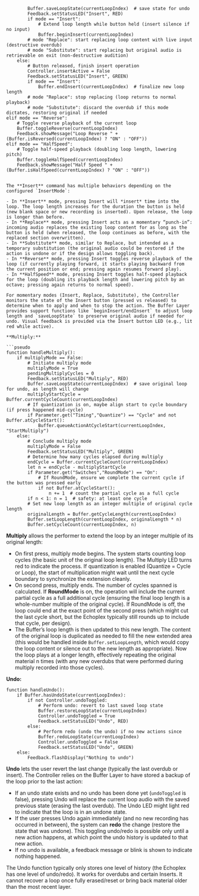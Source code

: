             Buffer.saveLoopState(currentLoopIndex)  # save state for undo
            Feedback.setStatusLED("Insert", RED)
            if mode == "Insert":
                # Extend loop length while button held (insert silence if no input)
                Buffer.beginInsert(currentLoopIndex)
            # mode "Replace": start replacing loop content with live input (destructive overdub)
            # mode "Substitute": start replacing but original audio is retrievable on exit (non-destructive audition)
        else:
            # Button released, finish insert operation
            Controller.insertActive = False
            Feedback.setStatusLED("Insert", GREEN)
            if mode == "Insert":
                Buffer.endInsert(currentLoopIndex)  # finalize new loop length
            # mode "Replace": stop replacing (loop returns to normal playback)
            # mode "Substitute": discard the overdub if this mode dictates, restoring original if needed
    elif mode == "Reverse":
        # Toggle reverse playback of the current loop
        Buffer.toggleReverse(currentLoopIndex)
        Feedback.showMessage("Loop Reverse " + (Buffer.isReversed(currentLoopIndex) ? "ON" : "OFF"))
    elif mode == "HalfSpeed":
        # Toggle half-speed playback (doubling loop length, lowering pitch)
        Buffer.toggleHalfSpeed(currentLoopIndex)
        Feedback.showMessage("Half Speed " + (Buffer.isHalfSpeed(currentLoopIndex) ? "ON" : "OFF"))
```

The **Insert** command has multiple behaviors depending on the configured `InsertMode`:

- In **Insert** mode, pressing Insert will *insert* time into the loop. The loop length increases for the duration the button is held (new blank space or new recording is inserted). Upon release, the loop is longer than before.
- In **Replace** mode, pressing Insert acts as a momentary “punch-in”: incoming audio replaces the existing loop content for as long as the button is held (when released, the loop continues as before, with the replaced section overwritten).
- In **Substitute** mode, similar to Replace, but intended as a temporary substitution (the original audio could be restored if the action is undone or if the design allows toggling back).
- In **Reverse** mode, pressing Insert toggles reverse playback of the loop (if currently playing forward, it starts playing backward from the current position or end; pressing again resumes forward play).
- In **HalfSpeed** mode, pressing Insert toggles half-speed playback for the loop (doubling its playback length and lowering pitch by an octave; pressing again returns to normal speed).

For momentary modes (Insert, Replace, Substitute), the Controller monitors the state of the Insert button (pressed vs released) to determine when to apply and when to stop the action. The Buffer Layer provides support functions like `beginInsert/endInsert` to adjust loop length and `saveLoopState` to preserve original audio if needed for undo. Visual feedback is provided via the Insert button LED (e.g., lit red while active).

**Multiply:**

```pseudo
function handleMultiply():
    if multiplyMode == False:
        # Initiate multiply mode
        multiplyMode = True
        pendingMultiplyCycles = 0
        Feedback.setStatusLED("Multiply", RED)
        Buffer.saveLoopState(currentLoopIndex)  # save original loop for undo, as length will change
        multiplyStartCycle = Buffer.currentCycleCount(currentLoopIndex)
        # If quantization is on, maybe align start to cycle boundary (if press happened mid-cycle)
        if Parameter.get("Timing","Quantize") == "Cycle" and not Buffer.atCycleStart():
            Buffer.queueActionAtCycleStart(currentLoopIndex, "StartMultiply")
    else:
        # Conclude multiply mode
        multiplyMode = False
        Feedback.setStatusLED("Multiply", GREEN)
        # Determine how many cycles elapsed during multiply
        endCycle = Buffer.currentCycleCount(currentLoopIndex)
        let n = endCycle - multiplyStartCycle
        if Parameter.get("Switches","RoundMode") == "On":
            # If RoundMode, ensure we complete the current cycle if the button was pressed early
            if not Buffer.atCycleStart():
                n += 1  # count the partial cycle as a full cycle
        if n < 1: n = 1  # safety: at least one cycle
        # Set new loop length as an integer multiple of original cycle length
        originalLength = Buffer.getCycleLength(currentLoopIndex)
        Buffer.setLoopLength(currentLoopIndex, originalLength * n)
        Buffer.setCycleCount(currentLoopIndex, n)
```

**Multiply** allows the performer to extend the loop by an integer multiple of its original length:

- On first press, multiply mode begins. The system starts counting loop cycles (the basic unit of the original loop length). The Multiply LED turns red to indicate the process. If quantization is enabled (Quantize = Cycle or Loop), the start of multiplication might wait until the next cycle boundary to synchronize the extension cleanly.
- On second press, multiply ends. The number of cycles spanned is calculated. If **RoundMode** is on, the operation will include the current partial cycle as a full additional cycle (ensuring the final loop length is a whole-number multiple of the original cycle). If RoundMode is off, the loop could end at the exact point of the second press (which might cut the last cycle short, but the Echoplex typically still rounds up to include that cycle, per design).
- The Buffer’s loop length is then updated to this new length. The content of the original loop is duplicated as needed to fill the new extended area (this would be handled inside `Buffer.setLoopLength`, which would copy the loop content or silence out to the new length as appropriate). Now the loop plays at a longer length, effectively repeating the original material n times (with any new overdubs that were performed during multiply recorded into those cycles).

**Undo:**

```pseudo
function handleUndo():
    if Buffer.hasUndoState(currentLoopIndex):
        if not Controller.undoToggled:
            # Perform undo: revert to last saved loop state
            Buffer.restoreLoopState(currentLoopIndex)
            Controller.undoToggled = True
            Feedback.setStatusLED("Undo", RED)
        else:
            # Perform redo (undo the undo) if no new actions since
            Buffer.redoLoopState(currentLoopIndex)
            Controller.undoToggled = False
            Feedback.setStatusLED("Undo", GREEN)
    else:
        Feedback.flashDisplay("Nothing to undo")
```

**Undo** lets the user revert the last change (typically the last overdub or insert). The Controller relies on the Buffer Layer to have stored a backup of the loop prior to the last action:

- If an undo state exists and no undo has been done yet (`undoToggled` is false), pressing Undo will replace the current loop audio with the saved previous state (erasing the last overdub). The Undo LED might light red to indicate that the loop is in an undone state.
- If the user presses Undo again immediately (and no new recording has occurred in between), the system can **redo** the change (restore the state that was undone). This toggling undo/redo is possible only until a new action happens, at which point the undo history is updated to that new action.
- If no undo is available, a feedback message or blink is shown to indicate nothing happened.

The Undo function typically only stores one level of history (the Echoplex has one level of undo/redo). It works for overdubs and certain Inserts. It cannot recover a loop once fully erased/reset or bring back material older than the most recent layer.


